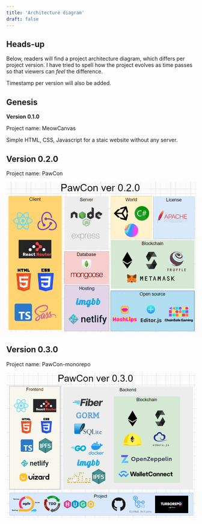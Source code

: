 ```yaml
---
title: 'Architecture diagram'
draft: false
---
```


## Heads-up

Below, readers will find a project architecture diagram, which differs per project version. I have tried to spell how the project evolves as time passes so that viewers can _feel_ the difference.

Timestamp per version will also be added.

## Genesis

**Version 0.1.0**

Project name: MeowCanvas

Simple HTML, CSS, Javascript for a staic website without any server.

## Version 0.2.0

Project name: PawCon

![pawcon ver 0.2.0](./pawcon%20ver0.2.0.jpg)

## Version 0.3.0

Project name: PawCon-monorepo

![pawcon ver 0.3.0](./pawcon%20ver0.3.0.jpg)
